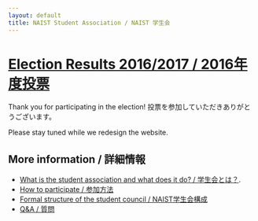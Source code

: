 ```yaml
---
layout: default
title: NAIST Student Association / NAIST 学生会
---
```


# **[Election Results 2016/2017 / 2016年度投票](election2016/results)**

Thank you for participating in the election! 投票を参加していただきありがとうございます。

Please stay tuned while we redesign the website.

## [](#links)More information / 詳細情報

* [What is the student association and what does it do? / 学生会とは？](introduction).
* [How to participate / 参加方法](participate)
* [Formal structure of the student council / NAIST学生会構成](structure)
* [Q&A / 質問](faq)
